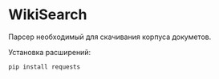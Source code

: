 # WikiSearch
Парсер необходимый для скачивания корпуса докуметов.

Установка расширений:
```
pip install requests
```